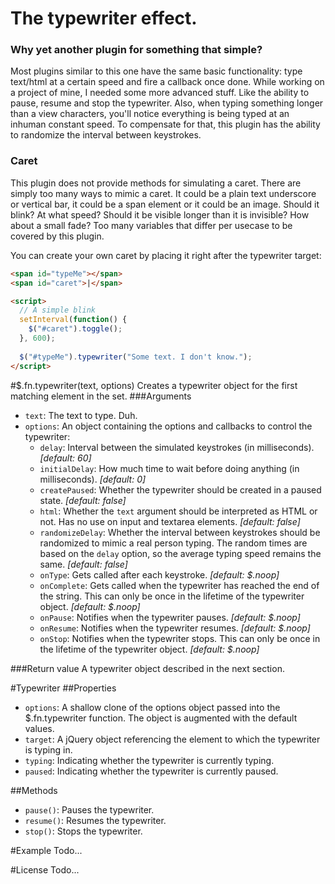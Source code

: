 The typewriter effect.
=================

### Why yet another plugin for something that simple?
Most plugins similar to this one have the same basic functionality: type text/html at a certain speed and fire a callback once done.
While working on a project of mine, I needed some more advanced stuff. Like the ability to pause, resume and stop the typewriter. 
Also, when typing something longer than a view characters, you'll notice everything is being typed at an inhuman constant speed.
To compensate for that, this plugin has the ability to randomize the interval between keystrokes.

### Caret
This plugin does not provide methods for simulating a caret. There are simply too many ways to mimic a caret.
It could be a plain text underscore or vertical bar, it could be a span element or it could be an image. 
Should it blink? At what speed? Should it be visible longer than it is invisible? How about a small fade? 
Too many variables that differ per usecase to be covered by this plugin.

You can create your own caret by placing it right after the typewriter target:
``` html
<span id="typeMe"></span>
<span id="caret">|</span>

<script>
  // A simple blink
  setInterval(function() {
    $("#caret").toggle();
  }, 600);
  
  $("#typeMe").typewriter("Some text. I don't know.");
</script>
```


#$.fn.typewriter(text, options)
Creates a typewriter object for the first matching element in the set.
###Arguments
- `text`: The text to type. Duh.
- `options`: An object containing the options and callbacks to control the typewriter:
  - `delay`: Interval between the simulated keystrokes (in milliseconds). *[default: 60]*
  - `initialDelay`: How much time to wait before doing anything (in milliseconds). *[default: 0]*
  - `createPaused`: Whether the typewriter should be created in a paused state. *[default: false]*
  - `html`: Whether the `text` argument should be interpreted as HTML or not. Has no use on input and textarea elements. *[default: false]*
  - `randomizeDelay`: Whether the interval between keystrokes should be randomized to mimic a real person typing. The random times are based on the `delay` option, so the average typing speed remains the same. *[default: false]*
  - `onType`: Gets called after each keystroke. *[default: $.noop]*
  - `onComplete`: Gets called when the typewriter has reached the end of the string. This can only be once in the lifetime of the typewriter object. *[default: $.noop]*
  - `onPause`: Notifies when the typewriter pauses. *[default: $.noop]*
  - `onResume`: Notifies when the typewriter resumes. *[default: $.noop]*
  - `onStop`: Notifies when the typewriter stops. This can only be once in the lifetime of the typewriter object. *[default: $.noop]*
 
###Return value
A typewriter object described in the next section. 


#Typewriter
##Properties
- `options`: A shallow clone of the options object passed into the $.fn.typewriter function. The object is augmented with the default values.
- `target`: A jQuery object referencing the element to which the typewriter is typing in.
- `typing`: Indicating whether the typewriter is currently typing.
- `paused`: Indicating whether the typewriter is currently paused.

##Methods
- `pause()`: Pauses the typewriter.
- `resume()`: Resumes the typewriter.
- `stop()`: Stops the typewriter.


#Example
Todo...


#License
Todo...
